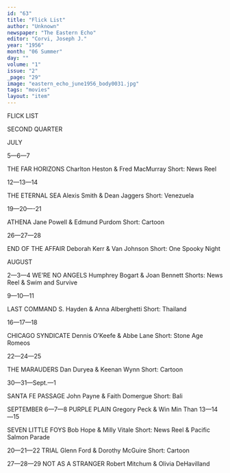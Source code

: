 ```yaml
---
id: "63"
title: "Flick List"
author: "Unknown"
newspaper: "The Eastern Echo"
editor: "Corvi, Joseph J."
year: "1956"
month: "06 Summer"
day: ""
volume: "1"
issue: "2"
_page: "29"
image: "eastern_echo_june1956_body0031.jpg"
tags: "movies"
layout: "item"
---
```

FLICK LIST

SECOND QUARTER

JULY

5—6—7

THE FAR HORIZONS
Charlton Heston & Fred MacMurray
Short: News Reel

12—13—14

THE ETERNAL SEA
Alexis Smith & Dean Jaggers
Short: Venezuela

19—20—-21

ATHENA
Jane Powell & Edmund Purdom
Short: Cartoon

26—27—28

END OF THE AFFAIR
Deborah Kerr & Van Johnson
Short: One Spooky Night

AUGUST

2—3—4
WE’RE NO ANGELS
Humphrey Bogart & Joan Bennett
Shorts: News Reel & Swim and Survive

9—10—11

LAST COMMAND
S. Hayden & Anna Alberghetti
Short: Thailand

16—17—18

CHICAGO SYNDICATE
Dennis O’Keefe & Abbe Lane
Short: Stone Age Romeos

22—24—25

THE MARAUDERS
Dan Duryea & Keenan Wynn
Short: Cartoon

30—31—Sept.—1

SANTA FE PASSAGE
John Payne & Faith Domergue
Short: Bali

SEPTEMBER
6—7—8
PURPLE PLAIN
Gregory Peck & Win Min Than
13—14—15

SEVEN LITTLE FOYS
Bob Hope & Milly Vitale
Short: News Reel & Pacific Salmon Parade

20—21—22
TRIAL
Glenn Ford & Dorothy McGuire
Short: Cartoon

27—28—29
NOT AS A STRANGER
Robert Mitchum & Olivia DeHavilland
